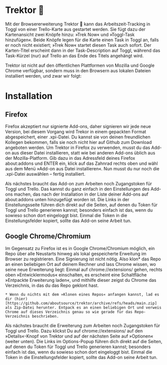 # Trektor 🚜

Mit der Browsererweiterung Trektor 🚜 kann das Arbeitszeit-Tracking in Toggl von einer Trello-Karte aus gestartet werden. Sie fügt dazu der Kartenansicht zwei Knöpfe hinzu: »Trek Now« und »Toggl-Task hinzufügen«. Beide Knöpfe legen für die Karte einen Task in Toggl an, falls er noch nicht existiert; »Trek Now« startet diesen Task auch sofort. Der Karten-Titel erscheint dann in der Task-Description auf Toggl, während das Task-Kürzel (nur) auf Trello an das Ende des Titels angehängt wird.

Trektor ist nicht auf den öffentlichen Plattformen von Mozilla und Google Chrome verfügbar, sondern muss in den Browsern aus lokalen Dateien installiert werden, und zwar wir folgt:

# Installation

## Firefox

Firefox akzeptiert nur signierte Add-ons, daher signieren wir jede neue Version, bei diesem Vorgang wird Trekor in einem gepackten Format abgespeichert, einer .xpi-Datei. Du kannst sie von deinen freundlichen Kollegen bekommen, falls sie noch nicht hier auf Github zum Download angeboten werden. Um Trektor in Firefox zu verwenden, musst du das Add-on aus dieser Datei installieren, statt wie bei anderen Add-ons üblich aus der Mozilla-Platform. Gib dazu in das Adressfeld deines Firefox about:addons und ENTER ein, klick auf das Zahnrad rechts oben und wähl aus dem Menü »Add-on aus Datei installieren«. Nun musst du nur noch die .xpi-Datei auswählen – fertig installiert.

Als nächstes braucht das Add-on zum Arbeiten noch Zugangstoken für Toggl und Trello. Das kannst du ganz einfach in den Einstellungen des Add-ons machen, das nach der Installation in der Liste deiner Add-ons auf about:addons unten hinzugefügt worden ist. Die Links in der Einstellungsseite führen dich direkt auf die Seiten, auf denen du Token für Toggl und Trello generieren kannst; besonders einfach ist das, wenn du sowieso schon dort eingeloggt bist. Einmal die Token in die Einstellungsfelder kopiert, sollte das Add-on seine Arbeit tun.

## Google Chrome/Chromium

Im Gegensatz zu Firefox ist es in Google Chrome/Chromium möglich, ein Repo über alle Neustarts hinweg als lokal gespeicherte Erweitung im Browser zu registrieren. Eine Signierung ist nicht nötig. Also klon* das Repo an einen beliebigen Ort auf deinem Rechner und lass Chrome wissen, wo seine neue Erweiterung liegt: Einmal auf chrome://extensions/ gehen, rechts oben »Entwicklermodus« einschalten, es erscheint eine Schaltfläche »Entpackte Erweiterung laden«, und mithilfe dieser zeigst du Chrome das Verzeichnis, in das du das Repo geklont hast.

    * Wenn du nichts mit dem »Klonen eines Repos« anfangen kannst, lad es dir (hier)[https://github.com/aboutsource/trektor/archive/refs/heads/main.zip] als Zip-Datei herunter. Entpack es an einen beliebigen Ort und verweis Chrome auf dieses Verzeichnis genau so wie gerade für das Repo-Verzeichnis beschrieben.
    
Als nächstes braucht die Erweiterung zum Arbeiten noch Zugangstoken für Toggl und Trello. Dazu klickst Du auf chrome://extensions/ auf den »Details«-Knopf von Trektor und auf der nächsten Seite auf »Optionen« (weiter unten). Die Links im Options-Popup führen dich direkt auf die Seiten, auf denen du Token für Toggl und Trello generieren kannst; besonders einfach ist das, wenn du sowieso schon dort eingeloggt bist. Einmal die Token in die Einstellungsfelder kopiert, sollte das Add-on seine Arbeit tun.
